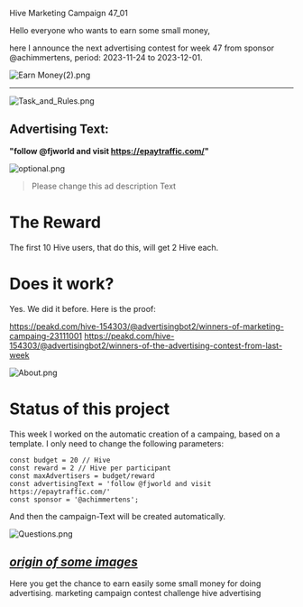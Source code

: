 Hive Marketing Campaign 47_01

Hello everyone who wants to earn some small money,

here I announce the next advertising contest for week 47 from sponsor @achimmertens, period: 2023-11-24 to 2023-12-01.

![Earn Money(2).png](https://files.peakd.com/file/peakd-hive/achimmertens/AKAr2pK3Nw7DhpREEcx2yQ1dSe3BQ4KKDFLKAWjNL9Ni952afaaKuqX68gTapsB.png)

---

![Task_and_Rules.png](https://files.peakd.com/file/peakd-hive/achimmertens/AKe5wHrNamDx6RNtvzvqhB4qwg2qhZTGoEtwSPhfsuwSEJhTjSajgbDFC77j8pa.png)

## Advertising Text:
**"follow @fjworld and visit https://epaytraffic.com/"**

![optional.png](https://files.peakd.com/file/peakd-hive/achimmertens/AKtSxwA38nJdyUdmvhncNmy6tW8CtYvXAw982Fh8BvMuxYgstc1eESWrwkNtsYn.png)

> Please change this ad description Text


# The Reward

The first 10 Hive users, that do this, will get 2 Hive each.


# Does it work?
Yes. We did it before. Here is the proof:

https://peakd.com/hive-154303/@advertisingbot2/winners-of-marketing-campaing-23111001
https://peakd.com/hive-154303/@advertisingbot2/winners-of-the-advertising-contest-from-last-week


![About.png](https://files.peakd.com/file/peakd-hive/achimmertens/AK299d4UG9ZMVqmPCk4bNmimT7nsX7e97oF5X92S4LFjZbapekr19HWa8BGonQF.png)

# Status of this project

This week I worked on the automatic creation of a campaing, based on a template. I only need to change the following parameters: 
```
const budget = 20 // Hive
const reward = 2 // Hive per participant
const maxAdvertisers = budget/reward
const advertisingText = 'follow @fjworld and visit https://epaytraffic.com/'
const sponsor = '@achimmertens';
```

And then the campaign-Text will be created automatically.

![Questions.png](https://files.peakd.com/file/peakd-hive/achimmertens/AKKRqJt1qnuNodPEACGiuC9iauEfvSWwo3w9ACbwELDzPg5VpvwJCsfsA8ptwYH.png)

*[origin of some images](https://photofunia.com/)*
---


Here you get the chance to earn easily some small money for doing advertising.
marketing campaign contest challenge hive advertising